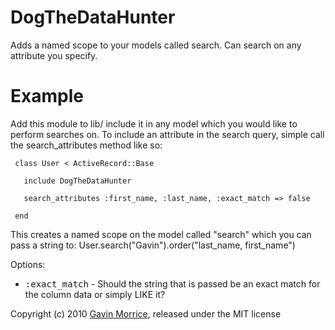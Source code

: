 DogTheDataHunter
================

Adds a named scope to your models called search.
Can search on any attribute you specify.

Example
=======

Add this module to lib/
include it in any model which you would like to perform searches on.
To include an attribute in the search query, simple call the search_attributes method like so:

     class User < ActiveRecord::Base
     
       include DogTheDataHunter

       search_attributes :first_name, :last_name, :exact_match => false

     end

This creates a named scope on the model called "search" which you can pass a string to:
User.search("Gavin").order("last_name, first_name")

Options:

* <tt>:exact_match</tt> - Should the string that is passed be an exact match for the column data or simply LIKE it?


Copyright (c) 2010 [Gavin Morrice]("http://gavinmorrice.com"), released under the MIT license
